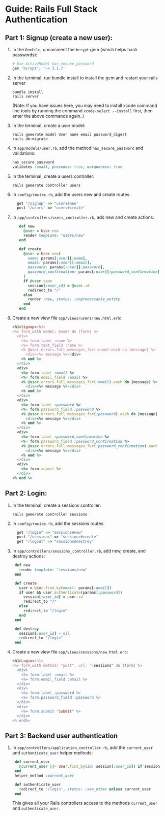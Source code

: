 # Guide: Rails Full Stack Authentication

## Part 1: Signup (create a new user):

1. In the `Gemfile`, uncomment the `bcrypt` gem (which helps hash passwords):

   ```ruby
   # Use ActiveModel has_secure_password
   gem 'bcrypt', '~> 3.1.7'
   ```

2. In the terminal, run bundle install to install the gem and restart your rails server

   ```
   bundle install
   rails server
   ```

   (Note: If you have issues here, you may need to install xcode command line tools by running the command `xcode-select --install` first, then enter the above commands again..)

3. In the terminal, create a user model:

   ```
   rails generate model User name email password_digest
   rails db:migrate
   ```

4. In `app/models/user.rb`, add the method `has_secure_password` and validations:

   ```ruby
   has_secure_password
   validates :email, presence: true, uniqueness: true
   ```

5. In the terminal, create a users controller:

   ```
   rails generate controller users
   ```

6. In `config/routes.rb`, add the users new and create routes:

   ```ruby
     get "/signup" => "users#new"
     post "/users" => "users#create"
   ```

7. In `app/controllers/users_controller.rb`, add new and create actions:

   ```ruby
      def new
        @user = User.new
        render template: "users/new"
      end

      def create
        @user = User.new(
          name: params[:user][:name],
          email: params[:user][:email],
          password: params[:user][:password],
          password_confirmation: params[:user][:password_confirmation],
        )
        if @user.save
          session[:user_id] = @user.id
          redirect_to "/"
        else
          render :new, status: :unprocessable_entity
        end
      end
   ```

8. Create a new view file `app/views/users/new.html.erb`:

    ```ruby
    <h1>Signup</h1>
    <%= form_with model: @user do |form| %>
      <div>
        <%= form.label :name %>
        <%= form.text_field :name %>
        <% @user.errors.full_messages_for(:name).each do |message| %>
          <div><%= message %></div>
        <% end %>
      </div>
      <div>
        <%= form.label :email %>
        <%= form.email_field :email %>
        <% @user.errors.full_messages_for(:email).each do |message| %>
          <div><%= message %></div>
        <% end %>
      </div>
      <div>
        <%= form.label :password %>
        <%= form.password_field :password %>
        <% @user.errors.full_messages_for(:password).each do |message| %>
          <div><%= message %></div>
        <% end %>
      </div>
      <div>
        <%= form.label :password_confirmation %>
        <%= form.password_field :password_confirmation %>
        <% @user.errors.full_messages_for(:password_confirmation).each do |message| %>
          <div><%= message %></div>
        <% end %>
      </div>
      <div>
        <%= form.submit %>
      </div>
    <% end %>
    ```

## Part 2: Login:

1. In the terminal, create a sessions controller:

   ```
   rails generate controller sessions
   ```

2. In `config/routes.rb`, add the sessions routes:

   ```ruby
     get "/login" => "sessions#new"
     post "/sessions" => "sessions#create"
     get "/logout" => "sessions#destroy"
   ```

3. In `app/controllers/sessions_controller.rb`, add new, create, and destroy actions:

   ```ruby
    def new
      render template: "sessions/new"
    end

    def create
      user = User.find_by(email: params[:email])
      if user && user.authenticate(params[:password])
        session[:user_id] = user.id
        redirect_to "/"
      else
        redirect_to "/login"
      end
    end

    def destroy
      session[:user_id] = nil
      redirect_to "/login"
    end
   ```

4. Create a new view file `app/views/sessions/new.html.erb`:
   
    ```ruby
    <h1>Login</h1>
    <%= form_with method: "post", url: "/sessions" do |form| %>
      <div>
        <%= form.label :email %>
        <%= form.email_field :email %>
      </div>
      <div>
        <%= form.label :password %>
        <%= form.password_field :password %>
      </div>
      <div>
        <%= form.submit "Submit" %>
      </div>
    <% end%>
    ```

## Part 3: Backend user authentication

1. In `app/controllers/application_controller.rb`, add the `current_user` and `authenticate_user` helper methods:

   ```ruby
    def current_user
      @current_user ||= User.find_by(id: session[:user_id]) if session[:user_id]
    end
    helper_method :current_user

    def authenticate_user
      redirect_to '/login', status: :see_other unless current_user
    end
   ```

   This gives all your Rails controllers access to the methods `current_user` and `authenticate_user`.
